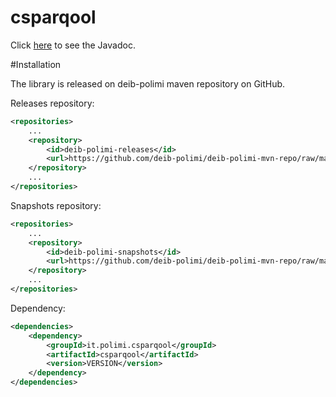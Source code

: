 csparqool
=========

Click [here](http://deib-polimi.github.io/csparqool/) to see the Javadoc.

#Installation

The library is released on deib-polimi maven repository on GitHub.

Releases repository:
```xml
<repositories>
	...
	<repository>
        <id>deib-polimi-releases</id>
        <url>https://github.com/deib-polimi/deib-polimi-mvn-repo/raw/master/releases</url>
	</repository>
	...
</repositories>
```

Snapshots repository:
```xml
<repositories>
	...
	<repository>
        <id>deib-polimi-snapshots</id>
        <url>https://github.com/deib-polimi/deib-polimi-mvn-repo/raw/master/snapshots</url>
	</repository>
	...
</repositories>
```

Dependency:
```xml
<dependencies>
	<dependency>
		<groupId>it.polimi.csparqool</groupId>
		<artifactId>csparqool</artifactId>
		<version>VERSION</version>
	</dependency>
</dependencies>
```